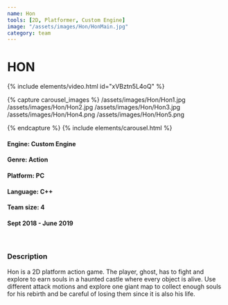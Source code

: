 ```yaml
---
name: Hon
tools: [2D, Platformer, Custom Engine]
image: "/assets/images/Hon/HonMain.jpg"
category: team
---
```


# HON

{% include elements/video.html id="xVBztn5L4oQ" %}

{% capture carousel_images %}
/assets/images/Hon/Hon1.jpg
/assets/images/Hon/Hon2.jpg
/assets/images/Hon/Hon3.jpg
/assets/images/Hon/Hon4.png
/assets/images/Hon/Hon5.png

{% endcapture %}
{% include elements/carousel.html %}

#### Engine: Custom Engine 
#### Genre: Action
#### Platform: PC
#### Language: C++
#### Team size: 4
#### Sept 2018 - June 2019

<br/> 

### Description

Hon is a 2D platform action game. The player, ghost, has to fight and explore to earn souls in a haunted castle where every object is alive. Use different attack motions and explore one giant map to collect enough souls for his rebirth and be careful of losing them since it is also his life. 
<br/>
<br/>
